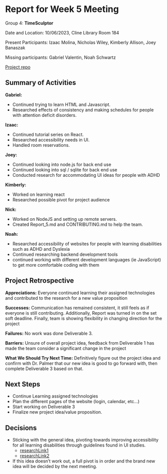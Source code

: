 # Report for Week 5 Meeting

Group 4: **TimeSculptor**

Date and Location: 10/06/2023, Cline Library Room 184

Present Participants: Izaac Molina, Nicholas Wiley, Kimberly Allison, Joey Banaszak

Missing participants: Gabriel Valentin, Noah Schwartz

[Project repo](https://github.com/nickw409/TimeSculptor)

## **Summary of Activities**

**Gabriel:**
- Continued trying to learn HTML and Javascript.
- Researched effects of consistency and making schedules for people with attention deficit disorders.

**Izaac:**

- Continued tutorial series on React.
- Researched accessibility needs in UI.
- Handled room reservations.

**Joey:**

 - Continued looking into node.js for back end use 
 - Continued looking into sql / sqlite for back end use 
 - Conducted research for accommodating UI ideas for people with ADHD

**Kimberly:**

- Worked on learning react
- Researched possible pivot for project audience

**Nick:**

- Worked on NodeJS and setting up remote servers.
- Created Report_5.md and CONTRIBUTING.md to help the team.

**Noah:**
- Researched accessibility of websites for people with learning disabilities such as ADHD and Dyslexia
- Continued researching backend development tools 
- continued working with different development languages (ie JavaScript) to get more comfortable coding with them

## **Project Retrospective**

**Appreciations:** Everyone continued learning their assigned technologies and contributed to the research for a new value proposition

**Successes:** Communication has remained consistent, it still feels as if everyone is still contributing. Additionally, Report was turned in on the set soft deadline. Finally, team is showing flexibility in changing direction for the project

**Failures:** No work was done Deliverable 3.

**Barriers:** Unsure of overall project idea, feedback from Deliverable 1 has made the team consider a significant change in the project

**What We Should Try Next Time:** Definitively figure out the project idea and confirm with Dr. Palmer that our new idea is good to go forward with, then complete Deliverable 3 based on that.


## **Next Steps**
- Continue Learning assigned technologies
- Plan the different pages of the website (login, calendar, etc…)
- Start working on Deliverable 3
- Finalize new project idea/value proposition.

## **Decisions**
- Sticking with the general idea, pivoting towards improving accessibility for all learning disabilities through guidelines found in UI studies.
     - [researchLink1](https://www.scirp.org/html/7-9301792_43152.htm)
     - [researchLink2](https://link.springer.com/article/10.1007/s10209-023-00986-z#Tab1)
 - If this idea doesn’t work out, a full pivot is in order and the brand new idea will be decided by the next meeting.
